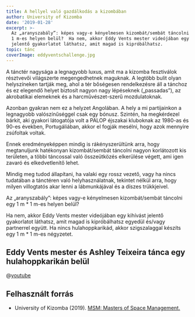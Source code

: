 ```yaml
---
title: A hellyel való gazdálkodás a kizombában
author: University of Kizomba
date: '2019-01-28'
excerpt: >-
  Az „aranyszabály”: képes vagy-e kényelmesen kizombát/sembát táncolni egy 1 m *
  1 m-es helyen belül?  Ha nem, akkor Eddy Vents mester videójában egy kihívást
  jelentő gyakorlatot láthatsz, amit magad is kipróbálhatsz.
topic: tánc
coverImage: eddyventschallenge.jpg
---
```

A tánctér nagysága a legnagyobb luxus, amit ma a kizomba fesztiválok résztvevői világszerte megengedhetnek maguknak. A legtöbb bulit olyan helyszíneken tartják meg, ahol a tér bőségesen rendelkezésre áll a tánchoz és ez elegendő helyet biztosít nagyon nagy lépéseknek („passadas”), az akrobatikai elemeknek és a harcművészet-szerű mozdulatoknak.

Azonban gyakran nem ez a helyzet Angolában. A hely a mi partijainkon a legnagyobb valószínűséggel csak egy bónusz. Szintén, ha megkérdezel bárkit, aki gyakori látogatója volt a PALOP éjszakai kluboknak az 1980-as és 90-es években, Portugáliában, akkor el fogják mesélni, hogy azok mennyire zsúfoltak voltak.

Ennek eredményeképpen mindig is rákényszerültünk arra, hogy megtanuljunk hatékonyan kizombát/sembát táncolni nagyon korlátozott kis területen, a többi táncossal való összeütközés elkerülése végett, ami igen zavaró és elkedvetlenítő lehet.

Mindig meg tudod állapítani, ha valaki egy rossz vezető, vagy ha nincs tudatában a tánctéren való helyhasználatnak, tekintet nélkül arra, hogy milyen villogtatós akar lenni a lábmunkájával és a díszes trükkjeivel.

Az „aranyszabály”: képes vagy-e kényelmesen kizombát/sembát táncolni egy 1 m * 1 m-es helyen belül?

Ha nem, akkor Eddy Vents mester videójában egy kihívást jelentő gyakorlatot láthatsz, amit magad is kipróbálhatsz egyedül és/vagy partnerrel együtt. Ha nincs hulahoppkarikád, akkor szigszalaggal készíts egy 1 m * 1 m-es négyzetet. 

## Eddy Vents mester és Ashley Teixeira tánca egy hulahoppkarikán belül

@[youtube](https://youtu.be/Re_zbUFF0nM)

## Felhasznált forrás

* University of Kizomba (2019). [MSM: Masters of Space Management.](https://www.facebook.com/University.of.Kizomba/videos/475403302996495/)
